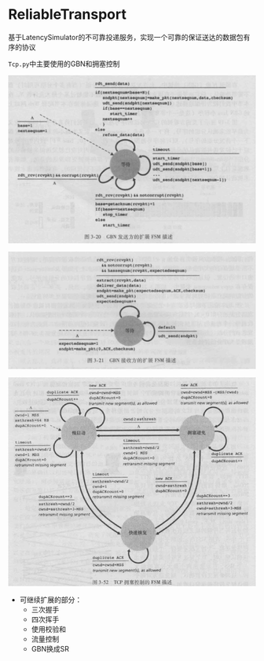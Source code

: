 # ReliableTransport

基于LatencySimulator的不可靠投递服务，实现一个可靠的保证送达的数据包有序的协议

`Tcp.py`中主要使用的GBN和拥塞控制

![GBN发送方的FSM描述](./doc/image1.png)

![GBN接收方的FSM描述](./doc/image2.png)

![拥塞控制的FSM描述](./doc/image3.png)

+ 可继续扩展的部分：
    + 三次握手
    + 四次挥手
    + 使用校验和
    + 流量控制
    + GBN换成SR